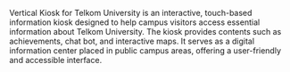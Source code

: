 Vertical Kiosk for Telkom University is an interactive, touch-based information kiosk designed to help campus visitors access essential information about Telkom University. The kiosk provides contents such as achievements, chat bot, and interactive maps. It serves as a digital information center placed in public campus areas, offering a user-friendly and accessible interface.
